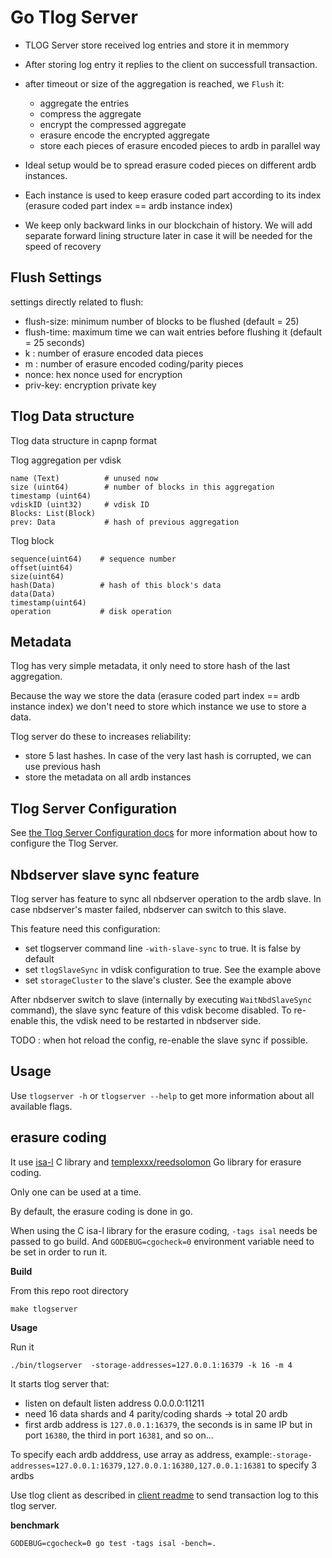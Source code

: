 # Go Tlog Server


- TLOG Server store received log entries and store it in memmory
- After storing log entry it replies to the client on successfull transaction.
- after timeout or size of the aggregation is reached, we `Flush` it:
	- aggregate the entries
	- compress the aggregate
	- encrypt the compressed aggregate
	- erasure encode the encrypted aggregate
	- store each pieces of erasure encoded pieces to ardb in parallel way

- Ideal setup would be to spread erasure coded pieces on different ardb instances.
- Each instance is used to keep erasure coded part according to its index (erasure coded part index == ardb instance index)
- We keep only backward links in our blockchain of history. We will add separate forward lining structure later in case it will be needed for the speed of recovery


## Flush Settings

settings directly related to flush:
- flush-size: minimum number of blocks to be flushed (default = 25)
- flush-time: maximum time we can wait entries before flushing it (default = 25 seconds)
- k : number of erasure encoded data pieces
- m : number of erasure encoded coding/parity pieces
- nonce: hex nonce used for encryption 
- priv-key: encryption private key

## Tlog Data structure

Tlog data structure in capnp format

Tlog aggregation per vdisk
```
name (Text)          # unused now
size (uint64)        # number of blocks in this aggregation
timestamp (uint64)
vdiskID (uint32)     # vdisk ID
Blocks: List(Block)  
prev: Data           # hash of previous aggregation
```

Tlog block
```
sequence(uint64) 	# sequence number
offset(uint64)
size(uint64)
hash(Data)			# hash of this block's data
data(Data)
timestamp(uint64)
operation			# disk operation
```

## Metadata

Tlog has very simple metadata, it only need to store hash of the last aggregation.

Because the way we store the data (erasure coded part index == ardb instance index) we don't need
to store which instance we use to store a data.

Tlog server do these to increases reliability:

- store 5 last hashes. In case of the very last hash is corrupted, we can use previous hash
- store the metadata on all ardb instances

## Tlog Server Configuration

See [the Tlog Server Configuration docs](/docs/tlog/config.md) for more information about how to configure the Tlog Server.

## Nbdserver slave sync feature

Tlog server has feature to sync all nbdserver operation to the ardb slave.
In case nbdserver's master failed, nbdserver can switch to this slave.

This feature need this configuration:
- set tlogserver command line `-with-slave-sync` to true. It is false by default
- set `tlogSlaveSync` in vdisk configuration to true. See the example above
- set `storageCluster` to the slave's cluster. See the example above

After nbdserver switch to slave (internally by executing `WaitNbdSlaveSync` command),
the slave sync feature of this vdisk become disabled.
To re-enable this, the vdisk need to be restarted in nbdserver side.

TODO : when hot reload the config, re-enable the slave sync if possible.

## Usage

Use `tlogserver -h` or `tlogserver --help` to get more information about all available flags.

## erasure coding

It use [isa-l](https://github.com/01org/isa-l) C library and [templexxx/reedsolomon](https://github.com/templexxx/reedsolomon) Go library for erasure coding.

Only one can be used at a time.

By default, the erasure coding is done in go.

When using the C isa-l library for the erasure coding, `-tags isal` needs be passed to go build.
And `GODEBUG=cgocheck=0` environment variable need to be set in order to run it.


**Build**

From this repo root directory
```
make tlogserver
```


**Usage**

Run it
```
./bin/tlogserver  -storage-addresses=127.0.0.1:16379 -k 16 -m 4
```

It starts tlog server that:
- listen on default listen address 0.0.0.0:11211
- need 16 data shards and 4 parity/coding shards -> total 20 ardb 
- first ardb address is `127.0.0.1:16379`, the seconds is in same IP but in port `16380`, the third in port `16381`, and so on...

To specify each ardb adddress, use array as address, example:`-storage-addresses=127.0.0.1:16379,127.0.0.1:16380,127.0.0.1:16381` to specify 3 ardbs

Use tlog client as described in [client readme](../tlogclient/readme.md) to send transaction log to this tlog server.


**benchmark**
```
GODEBUG=cgocheck=0 go test -tags isal -bench=.
```
